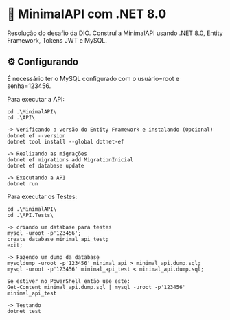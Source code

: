 # 📡 MinimalAPI com .NET 8.0

Resolução do desafio da DIO. Construí a MinimalAPI usando .NET 8.0, Entity Framework, Tokens JWT e MySQL.


## ⚙ Configurando

É necessário ter o MySQL configurado com o usuário=root e senha=123456.

Para executar a API:
```shell
cd .\MinimalAPI\ 
cd .\API\

-> Verificando a versão do Entity Framework e instalando (Opcional)
dotnet ef --version
dotnet tool install --global dotnet-ef

-> Realizando as migrações
dotnet ef migrations add MigrationInicial
dotnet ef database update

-> Executando a API
dotnet run
```

Para executar os Testes:
```shell
cd .\MinimalAPI\ 
cd .\API.Tests\   

-> criando um database para testes
mysql -uroot -p'123456';
create database minimal_api_test;
exit;

-> Fazendo um dump da database
mysqldump -uroot -p'123456' minimal_api > minimal_api.dump.sql;
mysql -uroot -p'123456' minimal_api_test < minimal_api.dump.sql;
    
Se estiver no PowerShell então use este:
Get-Content minimal_api.dump.sql | mysql -uroot -p'123456' minimal_api_test

-> Testando
dotnet test
```
